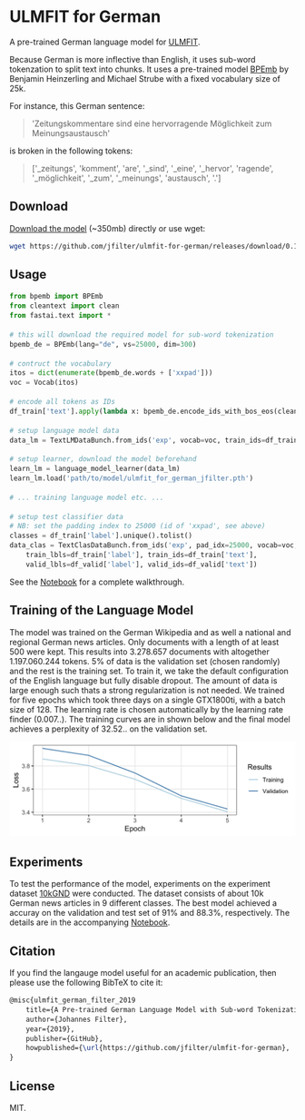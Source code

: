 # ULMFIT for German

A pre-trained German language model for [ULMFIT](https://docs.fast.ai/text.html).

Because German is more inflective than English, it uses sub-word tokenzation to split text into chunks. It uses a pre-trained model [BPEmb](https://nlp.h-its.org/bpemb/) by Benjamin Heinzerling and Michael Strube with a fixed vocabulary size of 25k.

For instance, this German sentence:

> 'Zeitungskommentare sind eine hervorragende Möglichkeit zum Meinungsaustausch'

is broken in the following tokens:

> ['_zeitungs', 'komment', 'are', '_sind', '_eine', '_hervor', 'ragende', '_möglichkeit', '_zum', '_meinungs', 'austausch', '.']

## Download

[Download the model](https://github.com/jfilter/ulmfit-for-german/releases/download/0.1.0/ulmfit_for_german_jfilter.pth) (~350mb) directly or use wget:

```bash
wget https://github.com/jfilter/ulmfit-for-german/releases/download/0.1.0/ulmfit_for_german_jfilter.pth
```

## Usage

```python
from bpemb import BPEmb
from cleantext import clean
from fastai.text import *

# this will download the required model for sub-word tokenization
bpemb_de = BPEmb(lang="de", vs=25000, dim=300)

# contruct the vocabulary
itos = dict(enumerate(bpemb_de.words + ['xxpad']))
voc = Vocab(itos)

# encode all tokens as IDs
df_train['text'].apply(lambda x: bpemb_de.encode_ids_with_bos_eos(clean(x, lang='de')))

# setup language model data
data_lm = TextLMDataBunch.from_ids('exp', vocab=voc, train_ids=df_train['text'], valid_ids=df_valid['text'])

# setup learner, download the model beforehand
learn_lm = language_model_learner(data_lm)
learn_lm.load('path/to/model/ulmfit_for_german_jfilter.pth')

# ... training language model etc. ...

# setup test classifier data
# NB: set the padding index to 25000 (id of 'xxpad', see above)
classes = df_train['label'].unique().tolist()
data_clas = TextClasDataBunch.from_ids('exp', pad_idx=25000, vocab=voc, classes=classes,
    train_lbls=df_train['label'], train_ids=df_train['text'],
    valid_lbls=df_valid['label'], valid_ids=df_valid['text'])
```

See the [Notebook](Experiment_10kGNAD.ipynb) for a complete walkthrough.

## Training of the Language Model

The model was trained on the German Wikipedia and as well a national and regional German news articles. Only documents with a length of at least 500 were kept. This results into 3.278.657 documents with altogether 1.197.060.244 tokens. 5% of data is the validation set (chosen randomly) and the rest is the training set. To train it, we take the default configuration of the English language but fully disable dropout.
The amount of data is large enough such thats a strong regularization is not needed.
We trained for five epochs which took three days on a single GTX1800ti, with a batch size of 128. The learning rate is chosen automatically by the learning rate finder (0.007..). The training curves are in shown below and the final model achieves a perplexity of 32.52.. on the validation set.

<div align="center">
  <img src="training_curves.jpg" alt="Training curves of the language model.">
</div>

## Experiments

To test the performance of the model, experiments on the experiment dataset [10kGND](https://github.com/tblock/10kGNAD) were conducted. The dataset consists of about 10k German news articles in 9 different classes. The best model achieved a accuray on the validation and test set of 91% and 88.3%, respectively. The details are in the accompanying [Notebook](Experiment_10kGNAD.ipynb).

## Citation

If you find the langauge model useful for an academic publication, then please use the following BibTeX to cite it:

```tex
@misc{ulmfit_german_filter_2019
    title={A Pre-trained German Language Model with Sub-word Tokenization for ULMFIT},
    author={Johannes Filter},
    year={2019},
    publisher={GitHub},
    howpublished={\url{https://github.com/jfilter/ulmfit-for-german},
}
```

## License

MIT.
